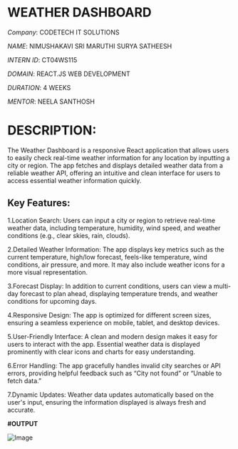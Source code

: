 # WEATHER DASHBOARD

*Company*: CODETECH IT SOLUTIONS

*NAME*: NIMUSHAKAVI SRI MARUTHI SURYA SATHEESH

*INTERN ID*: CT04WS115

*DOMAIN*: REACT.JS WEB DEVELOPMENT

*DURATION*: 4 WEEKS

*MENTOR*: NEELA SANTHOSH

# DESCRIPTION:

The Weather Dashboard is a responsive React application that allows users to easily check real-time weather information for any location by inputting a city or region. The app fetches and displays detailed weather data from a reliable weather API, offering an intuitive and clean interface for users to access essential weather information quickly.

## Key Features:

1.Location Search: Users can input a city or region to retrieve real-time weather data, including temperature, humidity, wind speed, and weather conditions (e.g., clear skies, rain, clouds).

2.Detailed Weather Information: The app displays key metrics such as the current temperature, high/low forecast, feels-like temperature, wind conditions, air pressure, and more. It may also include weather icons for a more visual representation.

3.Forecast Display: In addition to current conditions, users can view a multi-day forecast to plan ahead, displaying temperature trends, and weather conditions for upcoming days.

4.Responsive Design: The app is optimized for different screen sizes, ensuring a seamless experience on mobile, tablet, and desktop devices.

5.User-Friendly Interface: A clean and modern design makes it easy for users to interact with the app. Essential weather data is displayed prominently with clear icons and charts for easy understanding.

6.Error Handling: The app gracefully handles invalid city searches or API errors, providing helpful feedback such as “City not found” or “Unable to fetch data.”

7.Dynamic Updates: Weather data updates automatically based on the user's input, ensuring the information displayed is always fresh and accurate.

**#OUTPUT**

![Image](https://github.com/user-attachments/assets/8cb43fdf-7560-41dc-8f53-b1953b0286b8)
